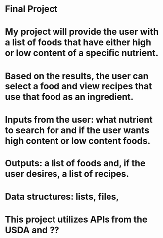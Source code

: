 # Final Project

# My project will provide the user with a list of foods that have either high or low content of a specific nutrient.
# Based on the results, the user can select a food and view recipes that use that food as an ingredient.

# Inputs from the user: what nutrient to search for and if the user wants high content or low content foods.
# Outputs: a list of foods and, if the user desires, a list of recipes.

# Data structures: lists, files, 
# This project utilizes APIs from the USDA and ??

